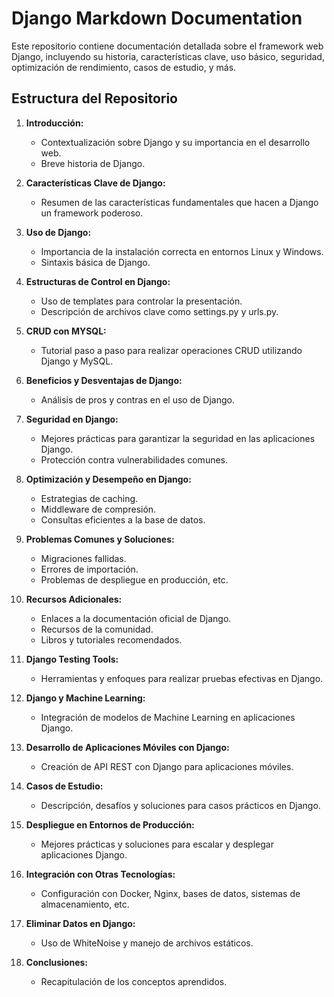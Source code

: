 # Django Markdown Documentation

Este repositorio contiene documentación detallada sobre el framework web Django, incluyendo su historia, características clave, uso básico, seguridad, optimización de rendimiento, casos de estudio, y más.

## Estructura del Repositorio

1. **Introducción:**
   - Contextualización sobre Django y su importancia en el desarrollo web.
   - Breve historia de Django.

2. **Características Clave de Django:**
   - Resumen de las características fundamentales que hacen a Django un framework poderoso.

3. **Uso de Django:**
   - Importancia de la instalación correcta en entornos Linux y Windows.
   - Sintaxis básica de Django.

4. **Estructuras de Control en Django:**
   - Uso de templates para controlar la presentación.
   - Descripción de archivos clave como settings.py y urls.py.

5. **CRUD con MYSQL:**
   - Tutorial paso a paso para realizar operaciones CRUD utilizando Django y MySQL.

6. **Beneficios y Desventajas de Django:**
   - Análisis de pros y contras en el uso de Django.

7. **Seguridad en Django:**
   - Mejores prácticas para garantizar la seguridad en las aplicaciones Django.
   - Protección contra vulnerabilidades comunes.

8. **Optimización y Desempeño en Django:**
   - Estrategias de caching.
   - Middleware de compresión.
   - Consultas eficientes a la base de datos.

9. **Problemas Comunes y Soluciones:**
   - Migraciones fallidas.
   - Errores de importación.
   - Problemas de despliegue en producción, etc.

10. **Recursos Adicionales:**
    - Enlaces a la documentación oficial de Django.
    - Recursos de la comunidad.
    - Libros y tutoriales recomendados.

11. **Django Testing Tools:**
    - Herramientas y enfoques para realizar pruebas efectivas en Django.

12. **Django y Machine Learning:**
    - Integración de modelos de Machine Learning en aplicaciones Django.

13. **Desarrollo de Aplicaciones Móviles con Django:**
    - Creación de API REST con Django para aplicaciones móviles.

14. **Casos de Estudio:**
    - Descripción, desafíos y soluciones para casos prácticos en Django.

15. **Despliegue en Entornos de Producción:**
    - Mejores prácticas y soluciones para escalar y desplegar aplicaciones Django.

16. **Integración con Otras Tecnologías:**
    - Configuración con Docker, Nginx, bases de datos, sistemas de almacenamiento, etc.

17. **Eliminar Datos en Django:**
    - Uso de WhiteNoise y manejo de archivos estáticos.

18. **Conclusiones:**
    - Recapitulación de los conceptos aprendidos.

